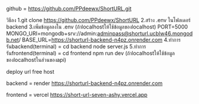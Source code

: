 github = https://github.com/PPdeewx/ShortURL.git

วิธีลง
1.git clone https://github.com/PPdeewx/ShortURL
2.สร้าง .env ในโฟลเดอร์ backend
3.เพิ่มข้อมูลลงใน .env (ถ้าlocalhostให้ใช้ข้อมูลของlocalhost)
    PORT=5000
    MONGO_URI=mongodb+srv://admin:adminpass@shorturl.ucblw46.mongodb.net/
    BASE_URL=https://shorturl-backend-n4pz.onrender.com
4.ทำการรันbackend(terminal) = 
    cd backend
    node server.js
5.ทำการรันfrontend(terminal) =
    cd frontend
    npm run dev
    (ถ้าlocalhostให้ใช้ข้อมูลของlocalhostในส่วนของapi)

deploy url free host

backend = render
https://shorturl-backend-n4pz.onrender.com

frontend = vercel
https://short-url-seven-ashy.vercel.app
